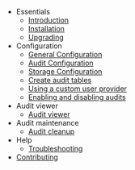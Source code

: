 * Essentials
  * [Introduction](10-introduction.md)
  * [Installation](11-installation.md)
  * [Upgrading](12-upgrading.md)
* Configuration
  * [General Configuration](20-general-configuration.md)
  * [Audit Configuration](21-audit-configuration.md)
  * [Storage Configuration](22-storage-configuration.md)
  * [Create audit tables](23-audit-schema.md)
  * [Using a custom user provider](24-custom-user-provider.md)
  * [Enabling and disabling audits](25-enabling-disabling-audits.md)
* Audit viewer
  * [Audit viewer](30-audit-viewer.md)
* Audit maintenance
  * [Audit cleanup](40-audits-cleanup.md)
* Help
  * [Troubleshooting](50-troubleshooting.md)
* [Contributing](../tests/README.md)